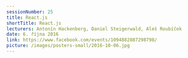 ```yaml
---
sessionNumber: 25
title: React.js
shortTitle: React.js
lecturers: Antonín Hackenberg, Daniel Steigerwald, Aleš Roubíček
date: 6. října 2016
link: https://www.facebook.com/events/1094882887298798/
picture: /images/posters-small/2016-10-06.jpg
---
```

